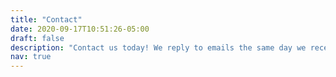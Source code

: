 ```yaml
---
title: "Contact"
date: 2020-09-17T10:51:26-05:00
draft: false
description: "Contact us today! We reply to emails the same day we receive them."
nav: true
---
```

